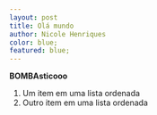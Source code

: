```yaml
---
layout: post
title: Olá mundo
author: Nicole Henriques
color: blue;
featured: blue;
---
```

 
**BOMBAsticooo**

1. Um item em uma lista ordenada
2. Outro item em uma lista ordenada
